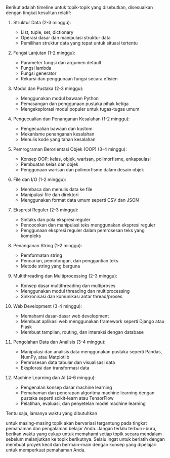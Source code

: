 Berikut adalah timeline untuk topik-topik yang disebutkan, disesuaikan dengan tingkat kesulitan relatif:

1. Struktur Data (2-3 minggu):

   - List, tuple, set, dictionary
   - Operasi dasar dan manipulasi struktur data
   - Pemilihan struktur data yang tepat untuk situasi tertentu

2. Fungsi Lanjutan (1-2 minggu):

   - Parameter fungsi dan argumen default
   - Fungsi lambda
   - Fungsi generator
   - Rekursi dan penggunaan fungsi secara efisien

3. Modul dan Pustaka (2-3 minggu):

   - Menggunakan modul bawaan Python
   - Pemasangan dan penggunaan pustaka pihak ketiga
   - Mengeksplorasi modul populer untuk tugas-tugas umum

4. Pengecualian dan Penanganan Kesalahan (1-2 minggu):

   - Pengecualian bawaan dan kustom
   - Mekanisme penanganan kesalahan
   - Menulis kode yang tahan kesalahan

5. Pemrograman Berorientasi Objek (OOP) (3-4 minggu):

   - Konsep OOP: kelas, objek, warisan, polimorfisme, enkapsulasi
   - Pembuatan kelas dan objek
   - Penggunaan warisan dan polimorfisme dalam desain objek

6. File dan I/O (1-2 minggu):

   - Membaca dan menulis data ke file
   - Manipulasi file dan direktori
   - Menggunakan format data umum seperti CSV dan JSON

7. Ekspresi Reguler (2-3 minggu):

   - Sintaks dan pola ekspresi reguler
   - Pencocokan dan manipulasi teks menggunakan ekspresi reguler
   - Penggunaan ekspresi reguler dalam pemrosesan teks yang kompleks

8. Penanganan String (1-2 minggu):

   - Pemformatan string
   - Pencarian, pemotongan, dan penggantian teks
   - Metode string yang berguna

9. Multithreading dan Multiprocessing (2-3 minggu):

   - Konsep dasar multithreading dan multiproses
   - Menggunakan modul threading dan multiprocessing
   - Sinkronisasi dan komunikasi antar thread/proses

10. Web Development (3-4 minggu):

    - Memahami dasar-dasar web development
    - Membuat aplikasi web menggunakan framework seperti Django atau Flask
    - Membuat tampilan, routing, dan interaksi dengan database

11. Pengolahan Data dan Analisis (3-4 minggu):

    - Manipulasi dan analisis data menggunakan pustaka seperti Pandas, NumPy, atau Matplotlib
    - Pemrosesan data tabular dan visualisasi data
    - Eksplorasi dan transformasi data

12. Machine Learning dan AI (4-6 minggu):
    - Pengenalan konsep dasar machine learning
    - Pemahaman dan penerapan algoritma machine learning dengan pustaka seperti scikit-learn atau TensorFlow
    - Pelatihan, evaluasi, dan penyetelan model machine learning

Tentu saja, lamanya waktu yang dibutuhkan

untuk masing-masing topik akan bervariasi tergantung pada tingkat pemahaman dan pengalaman belajar Anda. Jangan terlalu terburu-buru, berikan waktu yang cukup untuk memahami setiap topik secara mendalam sebelum melanjutkan ke topik berikutnya. Selalu ingat untuk berlatih dengan membuat proyek kecil dan bermain-main dengan konsep yang dipelajari untuk memperkuat pemahaman Anda.
